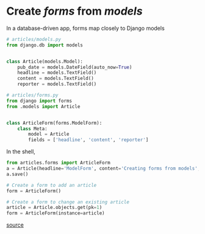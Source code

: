 # Create *forms* from *models*

In a database-driven app, forms map closely to Django models
```python
# articles/models.py
from django.db import models


class Article(models.Model):
    pub_date = models.DateField(auto_now=True)
    headline = models.TextField()
    content = models.TextField()
    reporter = models.TextField()
```

```python
# articles/forms.py
from django import forms
from .models import Article


class ArticleForm(forms.ModelForm):
    class Meta:
        model = Article
        fields = ['headline', 'content', 'reporter']
```

In the shell,
```python
from articles.forms import ArticleForm
a = Article(headline='ModelForm', content='Creating forms from models', reporter='django')
a.save()

# Create a form to add an article
form = ArticleForm()

# Create a form to change an existing article
article = Article.objects.get(pk=1)
form = ArticleForm(instance=article)
```

[source](https://docs.djangoproject.com/en/5.0/topics/forms/modelforms/#modelform)
